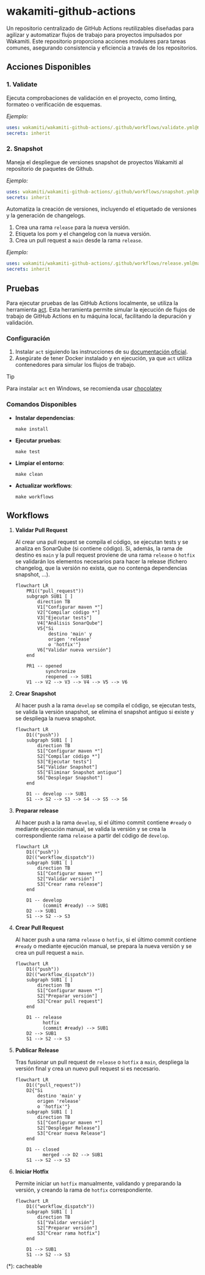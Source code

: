 # wakamiti-github-actions

Un repositorio centralizado de GitHub Actions reutilizables diseñadas para agilizar y automatizar flujos de trabajo 
para proyectos impulsados por Wakamiti. Este repositorio proporciona acciones modulares para tareas comunes, 
asegurando consistencia y eficiencia a través de los repositorios.


## Acciones Disponibles

### 1. Validate
Ejecuta comprobaciones de validación en el proyecto, como linting, formateo o verificación de esquemas.

_Ejemplo:_
```yaml
uses: wakamiti/wakamiti-github-actions/.github/workflows/validate.yml@main
secrets: inherit
```

### 2. Snapshot
Maneja el despliegue de versiones snapshot de proyectos Wakamiti al repositorio de paquetes de Github.

_Ejemplo:_
```yaml
uses: wakamiti/wakamiti-github-actions/.github/workflows/snapshot.yml@main
secrets: inherit
```

Automatiza la creación de versiones, incluyendo el etiquetado de versiones y la generación de changelogs.
1. Crea una rama `release` para la nueva versión.
2. Etiqueta los pom y el changelog con la nueva versión.
3. Crea un pull request a `main` desde la rama `release`.

_Ejemplo:_
```yaml
uses: wakamiti/wakamiti-github-actions/.github/workflows/release.yml@main
secrets: inherit
```

## Pruebas

Para ejecutar pruebas de las GitHub Actions localmente, se utiliza la herramienta [act](https://github.com/nektos/act). 
Esta herramienta permite simular la ejecución de flujos de trabajo de GitHub Actions en tu máquina local, facilitando 
la depuración y validación.

### Configuración

1. Instalar `act` siguiendo las instrucciones de su [documentación oficial](https://nektosact.com/installation/index.html).
2. Asegúrate de tener Docker instalado y en ejecución, ya que `act` utiliza contenedores para simular los flujos de 
   trabajo.

> [!TIP]
> Para instalar `act` en Windows, se recomienda usar [chocolatey](https://docs.chocolatey.org/en-us/choco/setup/)


### Comandos Disponibles

- **Instalar dependencias**:
  ```shell
  make install
  ```

- **Ejecutar pruebas**:
  ```shell
  make test
  ```

- **Limpiar el entorno**:
  ```shell
  make clean
  ```

- **Actualizar workflows**:
  ```shell
  make workflows
  ```

## Workflows

1. **Validar Pull Request**
   
   Al crear una pull request se compila el código, se ejecutan tests y se analiza en SonarQube (si contiene código). Si, 
   además, la rama de destino es `main` y la pull request proviene de una rama `release` o `hotfix` se validarán los 
   elementos necesarios para hacer la release (fichero changelog, que la versión no exista, que no contenga 
   dependencias snapshot, ...).
    ```mermaid
    flowchart LR
        PR1(("pull_request"))
        subgraph SUB1 [ ]
            direction TB
            V1["Configurar maven *"]
            V2["Compilar código *"]
            V3["Ejecutar tests"]
            V4["Análisis SonarQube"]
            V5{"Si 
                destino 'main' y 
                origen 'release' 
                o 'hotfix'"}
            V6["Validar nueva versión"]
        end
        
        PR1 -- opened
               synchronize
               reopened --> SUB1
        V1 --> V2 --> V3 --> V4 --> V5 --> V6
    ```
   
2. **Crear Snapshot**

   Al hacer push a la rama `develop` se compila el código, se ejecutan tests, se valida la versión snapshot, se 
   elimina el snapshot antiguo si existe y se despliega la nueva snapshot.
    ```mermaid
    flowchart LR
        D1(("push"))
        subgraph SUB1 [ ]
            direction TB
            S1["Configurar maven *"]
            S2["Compilar código *"]
            S3["Ejecutar tests"]
            S4["Validar Snapshot"]
            S5["Eliminar Snapshot antiguo"]
            S6["Desplegar Snapshot"]
        end
        
        D1 -- develop --> SUB1
        S1 --> S2 --> S3 --> S4 --> S5 --> S6
    ```
   
3. **Preparar release**

   Al hacer push a la rama `develop`, si el último commit contiene `#ready` o mediante ejecución manual, se valida 
   la versión y se crea la correspondiente rama `release` a partir del código de `develop`.
    ```mermaid
    flowchart LR
        D1(("push"))
        D2(("workflow_dispatch"))
        subgraph SUB1 [ ]
            direction TB
            S1["Configurar maven *"]
            S2["Validar versión"]
            S3["Crear rama release"]
        end
    
        D1 -- develop 
              (commit #ready) --> SUB1
        D2 --> SUB1
        S1 --> S2 --> S3 
    ```
   
4. **Crear Pull Request**

   Al hacer push a una rama `release` o `hotfix`, si el último commit contiene `#ready` o mediante ejecución manual, 
   se prepara la nueva versión y se crea un pull request a `main`.
    ```mermaid
    flowchart LR
        D1(("push"))
        D2(("workflow_dispatch"))
        subgraph SUB1 [ ]
            direction TB
            S1["Configurar maven *"]
            S2["Preparar versión"]
            S3["Crear pull request"]
        end
    
        D1 -- release
              hotfix
              (commit #ready) --> SUB1
        D2 --> SUB1
        S1 --> S2 --> S3 
    ```
   
5. **Publicar Release**

   Tras fusionar un pull request de `release` o `hotfix` a `main`, despliega la versión final y crea un nuevo pull request 
   si es necesario.
    ```mermaid
    flowchart LR
        D1(("pull_request"))
        D2{"Si 
            destino 'main' y
            origen 'release'
            o 'hotfix'"}
        subgraph SUB1 [ ]
            direction TB
            S1["Configurar maven *"]
            S2["Desplegar Release"]
            S3["Crear nueva Release"]
        end
    
        D1 -- closed
              merged --> D2 --> SUB1
        S1 --> S2 --> S3 
    ```
   
6. **Iniciar Hotfix**

   Permite iniciar un `hotfix` manualmente, validando y preparando la versión, y creando la rama de `hotfix` 
   correspondiente.
    ```mermaid
    flowchart LR
        D1(("workflow_dispatch"))
        subgraph SUB1 [ ]
            direction TB
            S1["Validar versión"]
            S2["Preparar versión"]
            S3["Crear rama hotfix"]
        end
        
        D1 --> SUB1
        S1 --> S2 --> S3
    ```

(*): cacheable